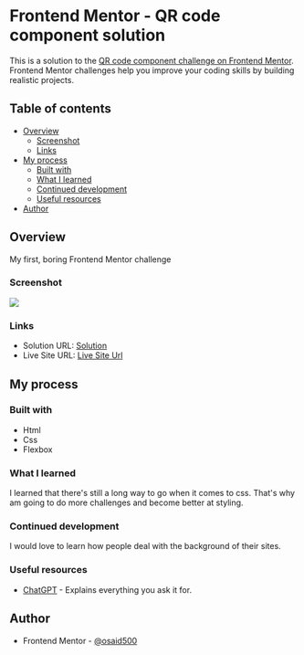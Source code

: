 # Frontend Mentor - QR code component solution

This is a solution to the [QR code component challenge on Frontend Mentor](https://www.frontendmentor.io/challenges/qr-code-component-iux_sIO_H). Frontend Mentor challenges help you improve your coding skills by building realistic projects.

## Table of contents

- [Overview](#overview)
  - [Screenshot](#screenshot)
  - [Links](#links)
- [My process](#my-process)
  - [Built with](#built-with)
  - [What I learned](#what-i-learned)
  - [Continued development](#continued-development)
  - [Useful resources](#useful-resources)
- [Author](#author)

## Overview

My first, boring Frontend Mentor challenge

### Screenshot

![]("https://raw.githubusercontent.com/osaid500/qr-code-challenge/main/images/screenshot.png")

### Links

- Solution URL: [Solution](https://github.com/osaid500/qr-code-challenge)
- Live Site URL: [Live Site Url](https://osaid500.github.io/qr-code-challenge)

## My process

### Built with

- Html
- Css
- Flexbox

### What I learned

I learned that there's still a long way to go when it comes to css. That's why am going to do more challenges and become better at styling.

### Continued development

I would love to learn how people deal with the background of their sites.

### Useful resources

- [ChatGPT](https://chat.openai.com/) - Explains everything you ask it for.

## Author

- Frontend Mentor - [@osaid500](https://www.frontendmentor.io/profile/osaid500)
